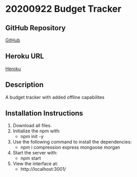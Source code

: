 # 20200922 Budget Tracker 

## GitHub Repository
[GitHub](https://github.com/josephptflanagan/20200922-Budget-Tracker)

## Heroku URL
[Heroku]()

## Description
A budget tracker with added offline capabilites

## Installation Instructions
1. Download all files.
2. Initialize the npm with:
    * npm init -y
3. Use the following command to install the dependencies:
    * npm i compression express mongoose morgan
4. Start the server with:
    * npm start
5. View the interface at: 
    * http://localhost:3001/